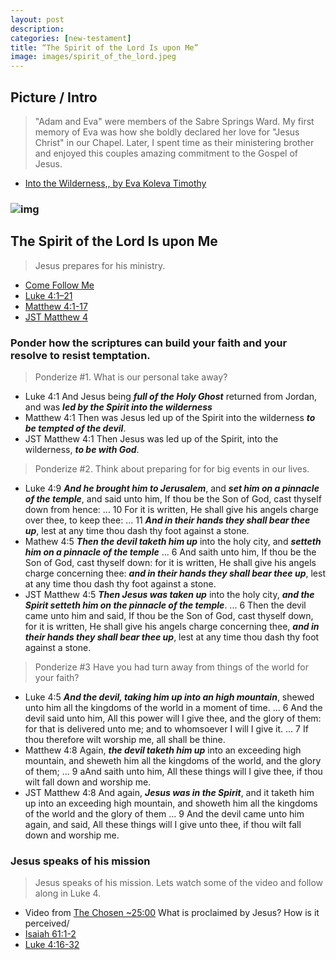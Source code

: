 ```yaml
---
layout: post
description: 
categories: [new-testament]
title: “The Spirit of the Lord Is upon Me”
image: images/spirit_of_the_lord.jpeg
---
```


## Picture / Intro
> "Adam and Eva" were members of the Sabre Springs Ward.  My first memory of Eva was how she boldly declared her love for "Jesus Christ" in our Chapel.   Later, I spent time as their ministering brother and enjoyed this couples amazing commitment to the Gospel of Jesus.
- [Into the Wilderness,, by Eva Koleva Timothy](https://www.illumea.com/illuminatio/print_order.asp?indx=45&pic_title=Into%20The%20Wilderness&dir=collection) 

### ![img]({{site.baseurl}}/images/spirit_of_the_lord.jpeg)



## The Spirit of the Lord Is upon Me
> Jesus prepares for his ministry.
- [Come Follow Me](https://www.churchofjesuschrist.org/study/manual/come-follow-me-for-individuals-and-families-new-testament-2023/06?lang=eng) 
- [Luke 4:1–21](https://www.churchofjesuschrist.org/study/scriptures/nt/luke/4?lang=eng&id=1-21#p1) 
- [Matthew 4:1-17](https://www.churchofjesuschrist.org/study/scriptures/nt/matt/4?lang=eng&id=1-17#p1)
- [JST Matthew 4](https://www.churchofjesuschrist.org/study/scriptures/jst/jst-matt/4?lang=eng)


### Ponder how the scriptures can build your faith and your resolve to resist temptation.

> Ponderize #1.  What is our personal take away?
- Luke 4:1 And Jesus being ***full of the Holy Ghost*** returned from Jordan, and was ***led by the Spirit into the wilderness***
- Matthew 4:1 Then was Jesus led up of the Spirit into the wilderness ***to be tempted of the devil***.
- JST Matthew 4:1  Then Jesus was led up of the Spirit, into the wilderness, ***to be with God***.

> Ponderize #2. Think about preparing for for big events in our lives.
- Luke 4:9 ***And he brought him to Jerusalem***, and ***set him on a pinnacle of the temple***, and said unto him, If thou be the Son of God, cast thyself down from hence:   ... 10  For it is written, He shall give his angels charge over thee, to keep thee:   ...   11  ***And in their hands they shall bear thee up***, lest at any time thou dash thy foot against a stone.
- Mathew 4:5 ***Then the devil taketh him up*** into the holy city, and ***setteth him on a pinnacle of the temple*** ...  6  And saith unto him, If thou be the Son of God, cast thyself down: for it is written, He shall give his angels charge concerning thee: ***and in their hands they shall bear thee up***, lest at any time thou dash thy foot against a stone.  
- JST Matthew 4:5 ***Then Jesus was taken up*** into the holy city, ***and the Spirit setteth him on the pinnacle of the temple***.   ...   6  Then the devil came unto him and said, If thou be the Son of God, cast thyself down, for it is written, He shall give his angels charge concerning thee, ***and in their hands they shall bear thee up***, lest at any time thou dash thy foot against a stone.

> Ponderize #3  Have you had turn away from things of the world for your faith?
- Luke 4:5 ***And the devil, taking him up into an high mountain***, shewed unto him all the kingdoms of the world in a moment of time.   ...   6 And the devil said unto him, All this power will I give thee, and the glory of them: for that is delivered unto me; and to whomsoever I will I give it.   ...   7 If thou therefore wilt worship me, all shall be thine.
- Matthew 4:8 Again, ***the devil taketh him up*** into an exceeding high mountain, and sheweth him all the kingdoms of the world, and the glory of them;  ... 9 aAnd saith unto him, All these things will I give thee, if thou wilt fall down and worship me.
- JST Matthew 4:8 And again, ***Jesus was in the Spirit***, and it taketh him up into an exceeding high mountain, and showeth him all the kingdoms of the world and the glory of them   ...   9  And the devil came unto him again, and said, All these things will I give unto thee, if thou wilt fall down and worship me.


### Jesus speaks of his mission
> Jesus speaks of his mission.  Lets watch some of the video and follow along in Luke 4.
- Video from [The Chosen ~25:00](https://www.byutv.org/the-chosen?player-open=true&content-id=0dadaa9f-3a84-415b-ac5e-dbb7c42ea7b7)  What is proclaimed by Jesus?  How is it perceived/
- [Isaiah 61:1-2](https://www.churchofjesuschrist.org/study/scriptures/ot/isa/61?lang=eng&id=1-2#p1)
- [Luke 4:16-32](https://www.churchofjesuschrist.org/study/scriptures/nt/luke/4?lang=eng&id=16-32#p16)